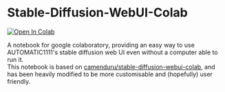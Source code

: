 # Stable-Diffusion-WebUI-Colab
[![Open In Colab](https://colab.research.google.com/assets/colab-badge.svg)](https://colab.research.google.com/github/Fripe070/Stable-Diffusion-WebUI-Colab/blob/main/Stable_Diffusion_WebUI_Colab.ipynb)

A notebook for google colaboratory, providing an easy way to use AUTOMATIC1111's stable diffusion web UI even without a computer able to run it. \
This notebook is based on [camenduru/stable-diffusion-webui-colab](https://github.com/camenduru/stable-diffusion-webui-colab), and has been heavily modified to be more customisable and (hopefully) user friendly.
